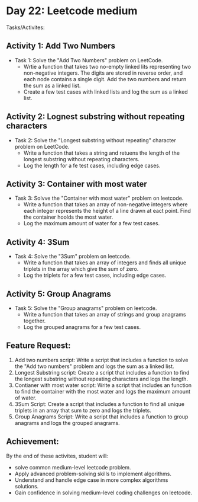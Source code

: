 # Day 22: Leetcode medium 
Tasks/Activites: 

## Activity 1: Add Two Numbers 
 - Task 1: Solve the "Add Two Numbers" problem on LeetCode. 
   - Wrtie a function that takes two no-empty linked lits representing two non-negative integers. The digits are stored in reverse order, and each node contains a single digit. Add the two numbers and return the sum as a linked list. 
   - Create a few test cases with linked lists and log the sum as a linked list. 

## Activity 2: Lognest substring without repeating characters 
 - Task 2: Solve the "Longest substring without repeating" character problem on LeetCode. 
   - Write a function that takes a string and retuens the length of the longest substring without repeating characters. 
   - Log the length for a fe test cases, including edge cases. 

## Activity 3: Container with most water 
 - Task 3: Solvve the "Container with most water" problem on leetcode. 
   - Write a function that takes an array of non-negative integers where each integer represents the height of a line drawn at eact point. Find the container hoolds the most water. 
   - Log the maximum amount of water for a few test cases. 

## Activity 4: 3Sum 
 - Task 4: Solve the "3Sum" problem on leetcode. 
   - Write a function that takes an array of integers and finds all unique triplets in the array which give the sum of zero. 
   - Log the triplets for a few test cases, including edge cases. 

## Activity 5: Group Anagrams 
 - Task 5: Solve the "Group anagrams" problem on leetcode. 
   - Write a function that takes an array of strings and group anagrams together. 
   - Log the grouped anagrams for a few test cases. 

## Feature Request: 
 1. Add two numbers script: Write a script that includes a function to solve the "Add two numbers" problem and logs the sum as a linked list. 
 2. Longest Substring script: Create a script that includes a function to find the longest substring without repeating characters and logs the length. 
 3. Contianer with most water script: Write a script that includes an function to find the container with the most water and logs the maximum amount of water. 
 4. 3Sum Script: Create a script that includes a function to find all unique triplets in an array that sum to zero and logs the triplets. 
 5. Group Anagrams Script: Write a script that includes a function to group anagrams and logs the grouped anagrams. 

## Achievement: 
By the end of these activites, student will: 
 - solve common medium-level leetcode problem. 
 - Apply advanced problem-solving skills to implement algorithms. 
 - Understand and handle edge case in more complex algorithms solutions. 
 - Gain confidence in solving medium-level coding challenges on leetcode. 
 